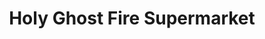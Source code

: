 ---
title: "Holy Ghost Fire Supermarket"
url: /accra/holy-ghost-fire-supermarket/
shop: Lebensmittel
---